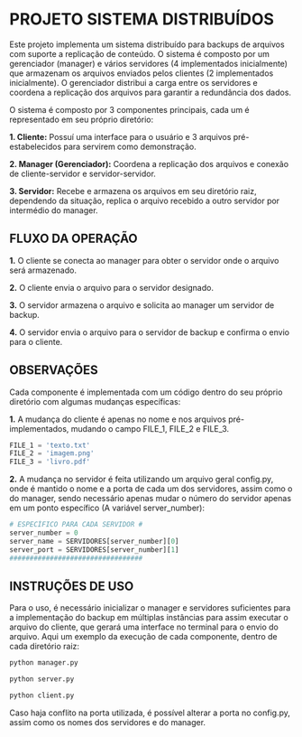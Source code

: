 # PROJETO SISTEMA DISTRIBUÍDOS
Este projeto implementa um sistema distribuído para backups de arquivos com
suporte a replicação de conteúdo. O sistema é composto por um gerenciador
(manager) e vários servidores (4 implementados inicialmente) que armazenam
os arquivos enviados pelos clientes (2 implementados inicialmente). O
gerenciador distribui a carga entre os servidores e coordena a replicação dos
arquivos para garantir a redundância dos dados.

O sistema é composto por 3 componentes principais, cada um é representado
em seu próprio diretório:

   **1. Cliente:** Possuí uma interface para o usuário e 3 arquivos pré-estabelecidos para servirem como demonstração.  
   
   **2. Manager (Gerenciador):** Coordena a replicação dos arquivos e
   conexão de cliente-servidor e servidor-servidor.  
   
   **3. Servidor:** Recebe e armazena os arquivos em seu diretório raiz,
   dependendo da situação, replica o arquivo recebido a outro servidor por
   intermédio do manager.  

## FLUXO DA OPERAÇÃO

   **1.** O cliente se conecta ao manager para obter o servidor onde o arquivo
   será armazenado.  
   
   **2.** O cliente envia o arquivo para o servidor designado.  
   
   **3.** O servidor armazena o arquivo e solicita ao manager um servidor de
   backup.  
   
   **4.** O servidor envia o arquivo para o servidor de backup e confirma o envio
   para o cliente.  

## OBSERVAÇÕES

Cada componente é implementada com um código dentro do seu próprio
diretório com algumas mudanças específicas:

   **1.** A mudança do cliente é apenas no nome e nos arquivos pré-implementados,
   mudando o campo FILE_1, FILE_2 e FILE_3.  

```python
FILE_1 = 'texto.txt'
FILE_2 = 'imagem.png'
FILE_3 = 'livro.pdf'
```

   **2.** A mudança no servidor é feita utilizando um arquivo geral config.py, onde é
   mantido o nome e a porta de cada um dos servidores, assim como o do
   manager, sendo necessário apenas mudar o número do servidor apenas em
   um ponto específico (A variável server_number):  

```python
# ESPECÍFICO PARA CADA SERVIDOR #
server_number = 0
server_name = SERVIDORES[server_number][0]
server_port = SERVIDORES[server_number][1]
#################################
```

## INSTRUÇÕES DE USO

Para o uso, é necessário inicializar o manager e servidores suficientes para a
implementação do backup em múltiplas instâncias para assim executar o
arquivo do cliente, que gerará uma interface no terminal para o envio do
arquivo. Aqui um exemplo da execução de cada componente, dentro de cada diretório raiz:

```bash
python manager.py
```

```bash
python server.py
```

```bash
python client.py
```

Caso haja conflito na porta utilizada, é possível alterar a porta no config.py,
assim como os nomes dos servidores e do manager.

